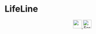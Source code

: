 # LifeLine 

<div align="center">
<a href="https://deploy.cyclic.sh/GH_LOGIN/GH_REPO">
    <img height="28px" src="https://deploy.cyclic.sh/button.svg" />
</a>
<a href="https://github.com/leroialfonse/LifeLine/network/members">
  <img height="28px" src="https://img.shields.io/github/forks/leroialfonse/LifeLine?color=6ca4cc" alt="Forks"/>
</a>
